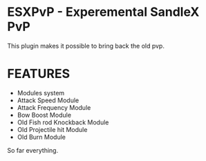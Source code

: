# ESXPvP - Experemental SandleX PvP

This plugin makes it possible to bring back the old pvp.

# FEATURES
- Modules system
- Attack Speed Module
- Attack Frequency Module
- Bow Boost Module
- Old Fish rod Knockback Module
- Old Projectile hit Module
- Old Burn Module

So far everything.
